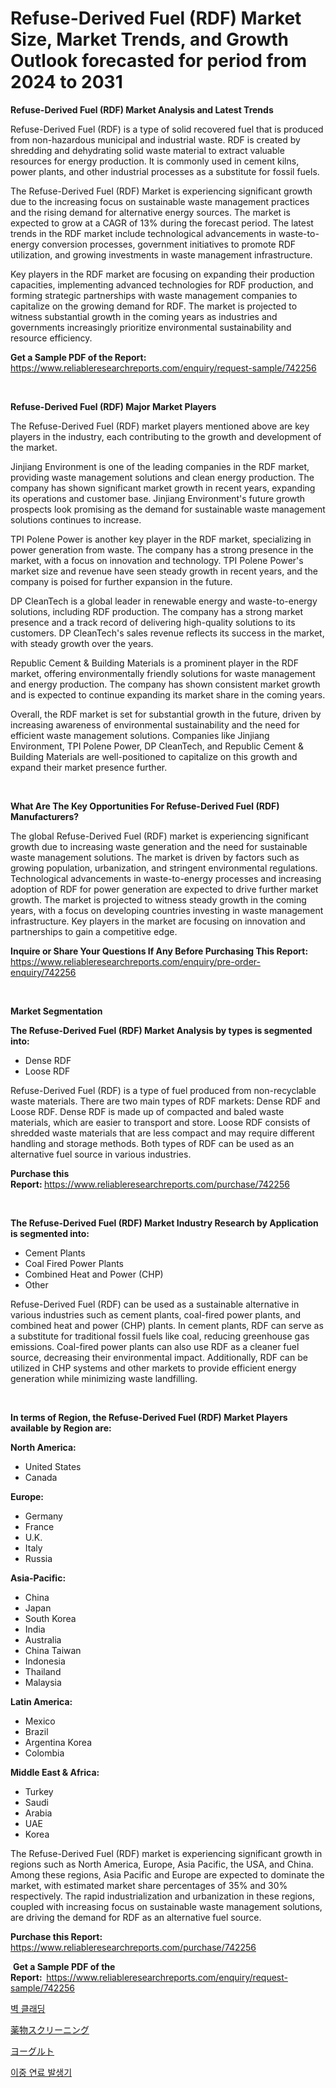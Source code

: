 <p><h1>Refuse-Derived Fuel (RDF) Market Size, Market Trends, and Growth Outlook forecasted for period from 2024 to 2031</h1></p><p><strong>Refuse-Derived Fuel (RDF) Market Analysis and Latest Trends</strong></p>
<p><p>Refuse-Derived Fuel (RDF) is a type of solid recovered fuel that is produced from non-hazardous municipal and industrial waste. RDF is created by shredding and dehydrating solid waste material to extract valuable resources for energy production. It is commonly used in cement kilns, power plants, and other industrial processes as a substitute for fossil fuels.</p><p>The Refuse-Derived Fuel (RDF) Market is experiencing significant growth due to the increasing focus on sustainable waste management practices and the rising demand for alternative energy sources. The market is expected to grow at a CAGR of 13% during the forecast period. The latest trends in the RDF market include technological advancements in waste-to-energy conversion processes, government initiatives to promote RDF utilization, and growing investments in waste management infrastructure.</p><p>Key players in the RDF market are focusing on expanding their production capacities, implementing advanced technologies for RDF production, and forming strategic partnerships with waste management companies to capitalize on the growing demand for RDF. The market is projected to witness substantial growth in the coming years as industries and governments increasingly prioritize environmental sustainability and resource efficiency.</p></p>
<p><strong>Get a Sample PDF of the Report:&nbsp;</strong> <a href="https://www.reliableresearchreports.com/enquiry/request-sample/742256">https://www.reliableresearchreports.com/enquiry/request-sample/742256</a></p>
<p>&nbsp;</p>
<p><strong>Refuse-Derived Fuel (RDF) Major Market Players</strong></p>
<p><p>The Refuse-Derived Fuel (RDF) market players mentioned above are key players in the industry, each contributing to the growth and development of the market. </p><p>Jinjiang Environment is one of the leading companies in the RDF market, providing waste management solutions and clean energy production. The company has shown significant market growth in recent years, expanding its operations and customer base. Jinjiang Environment's future growth prospects look promising as the demand for sustainable waste management solutions continues to increase.</p><p>TPI Polene Power is another key player in the RDF market, specializing in power generation from waste. The company has a strong presence in the market, with a focus on innovation and technology. TPI Polene Power's market size and revenue have seen steady growth in recent years, and the company is poised for further expansion in the future.</p><p>DP CleanTech is a global leader in renewable energy and waste-to-energy solutions, including RDF production. The company has a strong market presence and a track record of delivering high-quality solutions to its customers. DP CleanTech's sales revenue reflects its success in the market, with steady growth over the years.</p><p>Republic Cement & Building Materials is a prominent player in the RDF market, offering environmentally friendly solutions for waste management and energy production. The company has shown consistent market growth and is expected to continue expanding its market share in the coming years.</p><p>Overall, the RDF market is set for substantial growth in the future, driven by increasing awareness of environmental sustainability and the need for efficient waste management solutions. Companies like Jinjiang Environment, TPI Polene Power, DP CleanTech, and Republic Cement & Building Materials are well-positioned to capitalize on this growth and expand their market presence further.</p></p>
<p>&nbsp;</p>
<p><strong>What Are The Key Opportunities For Refuse-Derived Fuel (RDF) Manufacturers?</strong></p>
<p><p>The global Refuse-Derived Fuel (RDF) market is experiencing significant growth due to increasing waste generation and the need for sustainable waste management solutions. The market is driven by factors such as growing population, urbanization, and stringent environmental regulations. Technological advancements in waste-to-energy processes and increasing adoption of RDF for power generation are expected to drive further market growth. The market is projected to witness steady growth in the coming years, with a focus on developing countries investing in waste management infrastructure. Key players in the market are focusing on innovation and partnerships to gain a competitive edge.</p></p>
<p><strong>Inquire or Share Your Questions If Any Before Purchasing This Report:</strong> <a href="https://www.reliableresearchreports.com/enquiry/pre-order-enquiry/742256">https://www.reliableresearchreports.com/enquiry/pre-order-enquiry/742256</a></p>
<p>&nbsp;</p>
<p><strong>Market Segmentation</strong></p>
<p><strong>The Refuse-Derived Fuel (RDF) Market Analysis by types is segmented into:</strong></p>
<p><ul><li>Dense RDF</li><li>Loose RDF</li></ul></p>
<p><p>Refuse-Derived Fuel (RDF) is a type of fuel produced from non-recyclable waste materials. There are two main types of RDF markets: Dense RDF and Loose RDF. Dense RDF is made up of compacted and baled waste materials, which are easier to transport and store. Loose RDF consists of shredded waste materials that are less compact and may require different handling and storage methods. Both types of RDF can be used as an alternative fuel source in various industries.</p></p>
<p><strong>Purchase this Report:&nbsp;</strong><a href="https://www.reliableresearchreports.com/purchase/742256">https://www.reliableresearchreports.com/purchase/742256</a></p>
<p>&nbsp;</p>
<p><strong>The Refuse-Derived Fuel (RDF) Market Industry Research by Application is segmented into:</strong></p>
<p><ul><li>Cement Plants</li><li>Coal Fired Power Plants</li><li>Combined Heat and Power (CHP)</li><li>Other</li></ul></p>
<p><p>Refuse-Derived Fuel (RDF) can be used as a sustainable alternative in various industries such as cement plants, coal-fired power plants, and combined heat and power (CHP) plants. In cement plants, RDF can serve as a substitute for traditional fossil fuels like coal, reducing greenhouse gas emissions. Coal-fired power plants can also use RDF as a cleaner fuel source, decreasing their environmental impact. Additionally, RDF can be utilized in CHP systems and other markets to provide efficient energy generation while minimizing waste landfilling.</p></p>
<p>&nbsp;</p>
<p><strong>In terms of Region, the Refuse-Derived Fuel (RDF) Market Players available by Region are:</strong></p>
<p>
    <p> <strong> North America: </strong>
        <ul>
            <li>United States</li>
            <li>Canada</li>
        </ul>
        </p> 
    <p> <strong> Europe: </strong>
        <ul>
            <li>Germany</li>
            <li>France</li>
            <li>U.K.</li>
            <li>Italy</li>
            <li>Russia</li>
        </ul>
        </p> 
    <p> <strong> Asia-Pacific: </strong>
        <ul>
            <li>China</li>
            <li>Japan</li>
            <li>South Korea</li>
            <li>India</li>
            <li>Australia</li>
            <li>China Taiwan</li>
            <li>Indonesia</li>
            <li>Thailand</li>
            <li>Malaysia</li>
        </ul>
        </p> 
    <p> <strong> Latin America: </strong>
        <ul>
            <li>Mexico</li>
            <li>Brazil</li>
            <li>Argentina Korea</li>
            <li>Colombia</li>
        </ul>
        </p> 
    <p> <strong> Middle East & Africa: </strong>
        <ul>
            <li>Turkey</li>
            <li>Saudi</li>
            <li>Arabia</li>
            <li>UAE</li>
            <li>Korea</li>
        </ul>
    </p>
    </p>
<p><p>The Refuse-Derived Fuel (RDF) market is experiencing significant growth in regions such as North America, Europe, Asia Pacific, the USA, and China. Among these regions, Asia Pacific and Europe are expected to dominate the market, with estimated market share percentages of 35% and 30% respectively. The rapid industrialization and urbanization in these regions, coupled with increasing focus on sustainable waste management solutions, are driving the demand for RDF as an alternative fuel source.</p></p>
<p><strong>Purchase this Report: </strong><a href="https://www.reliableresearchreports.com/purchase/742256">https://www.reliableresearchreports.com/purchase/742256</a></p>
<p>&nbsp;<strong>Get a Sample PDF of the Report:&nbsp;&nbsp;</strong><a href="https://www.reliableresearchreports.com/enquiry/request-sample/742256">https://www.reliableresearchreports.com/enquiry/request-sample/742256</a></p>
<p><strong></strong></p>
<p><p><a href="https://medium.com/@marchall15/%EB%B2%BD-%ED%81%B4%EB%9E%98%EB%94%A9-%EC%8B%9C%EC%9E%A5-%EA%B7%9C%EB%AA%A8-%EB%B0%8F-%EC%8B%9C%EC%9E%A5-%EB%8F%99%ED%96%A5-%EC%99%84%EC%A0%84%ED%95%9C-%EC%82%B0%EC%97%85-%EA%B0%9C%EC%9A%94-2024%EB%85%84%EB%B6%80%ED%84%B0-2031%EB%85%84%EA%B9%8C%EC%A7%80-2637655c3800">벽 클래딩</a></p><p><a href="https://medium.com/@santosuigrtley997836/2024%E5%B9%B4%E3%81%8B%E3%82%892031%E5%B9%B4%E3%81%BE%E3%81%A7%E3%81%AE%E6%9C%9F%E9%96%93%E3%81%AE%E8%96%AC%E7%89%A9%E3%82%B9%E3%82%AF%E3%83%AA%E3%83%BC%E3%83%8B%E3%83%B3%E3%82%B0%E5%B8%82%E5%A0%B4%E5%88%86%E6%9E%90%E3%81%A8%E3%82%B5%E3%82%A4%E3%82%BA%E4%BA%88%E6%B8%AC-5e8297585998">薬物スクリーニング</a></p><p><a href="https://medium.com/@nic.neale/%E3%83%A8%E3%83%BC%E3%82%B0%E3%83%AB%E3%83%88%E5%B8%82%E5%A0%B4%E8%A6%8F%E6%A8%A1%E3%81%A8%E5%B8%82%E5%A0%B4%E5%8B%95%E5%90%91-%E5%AE%8C%E5%85%A8%E3%81%AA%E6%A5%AD%E7%95%8C%E6%A6%82%E8%A6%81-2024%E5%B9%B4%E3%81%8B%E3%82%892031%E5%B9%B4%E3%81%BE%E3%81%A7-dc611b4f69ec">ヨーグルト</a></p><p><a href="https://medium.com/@twix678568/%EB%93%80%EC%96%BC-%EC%97%B0%EB%A3%8C-%EB%B0%9C%EC%A0%84%EA%B8%B0-%EC%8B%9C%EC%9E%A5-%EC%8B%9C%EC%9E%A5-cagr-%EC%8B%9C%EC%9E%A5-%ED%8A%B8%EB%A0%8C%EB%93%9C-%EB%B0%8F-%EC%84%B1%EC%9E%A5-%EC%A0%84%EB%9E%B5%EC%97%90-%EB%8C%80%ED%95%9C-%ED%86%B5%EC%B0%B0%EB%A0%A5-46d9b593ea1a">이중 연료 발생기</a></p></p>